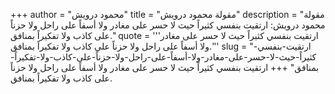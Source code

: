 +++
author = "محمود درويش"
title = "مقولة محمود درويش"
description = "مقولة محمود درويش: ارتقيت بنفسي كثيراً حيث لا حسر على مغادر ولا أسفاً على راحل ولا حزناً على كاذب ولا تفكيراً بمنافق."
quote = '''ارتقيت بنفسي كثيراً حيث لا حسر على مغادر ولا أسفاً على راحل ولا حزناً على كاذب ولا تفكيراً بمنافق.''' 
slug = "ارتقيت-بنفسي-كثيراً-حيث-لا-حسر-على-مغادر-ولا-أسفاً-على-راحل-ولا-حزناً-على-كاذب-ولا-تفكيراً-بمنافق"
+++
ارتقيت بنفسي كثيراً حيث لا حسر على مغادر ولا أسفاً على راحل ولا حزناً على كاذب ولا تفكيراً بمنافق.
